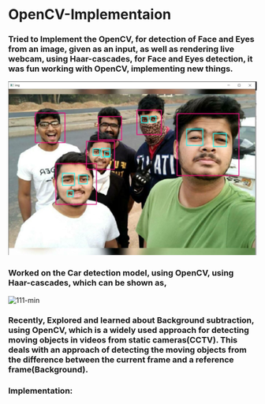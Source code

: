 # OpenCV-Implementaion

### Tried to Implement the OpenCV, for detection of Face and Eyes from an image, given as an input, as well as rendering live webcam, using Haar-cascades, for Face and Eyes detection, it was fun working with OpenCV, implementing new things.

![](output-onlinepngtools.png)

### Worked on the Car detection model, using OpenCV, using Haar-cascades, which can be shown as,

![111-min](https://user-images.githubusercontent.com/63406916/88158422-a9a35300-cc29-11ea-899c-ccd8ebdfe141.gif)

### Recently, Explored and learned about Background subtraction, using OpenCV, which is a widely used approach for detecting moving objects in videos from static cameras(CCTV). This deals with an approach of detecting the moving objects from the difference between the current frame and a reference frame(Background).
### Implementation:


